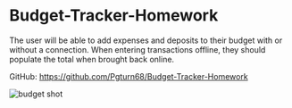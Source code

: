 # Budget-Tracker-Homework

The user will be able to add expenses and deposits to their budget with or without a connection. When entering transactions offline, they should populate the total when brought back online.

GitHub: https://github.com/Pgturn68/Budget-Tracker-Homework




![budget shot](https://user-images.githubusercontent.com/78170157/125884736-7be57855-e4b5-44f0-bc9a-6cfd59070aa7.JPG)
